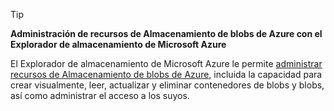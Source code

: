 > [!TIP]
> **Administración de recursos de Almacenamiento de blobs de Azure con el Explorador de almacenamiento de Microsoft Azure**
> 
> El Explorador de almacenamiento de Microsoft Azure le permite [administrar recursos de Almacenamiento de blobs de Azure](../articles/vs-azure-tools-storage-explorer-blobs.md), incluida la capacidad para crear visualmente, leer, actualizar y eliminar contenedores de blobs y blobs, así como administrar el acceso a los suyos.
> 
> 



<!--HONumber=Nov16_HO2-->


